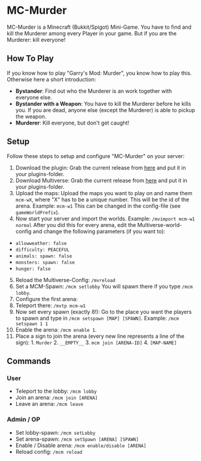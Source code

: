 # MC-Murder
MC-Murder is a Minecraft (Bukkit/Spigot) Mini-Game. You have to find and kill the Murderer among every Player in your game. But if you are the Murderer: kill everyone!

## How To Play
If you know how to play "Garry's Mod: Murder", you know how to play this. Otherwise here a short introduction:

* **Bystander**: Find out who the Murderer is an work together with everyone else.
* **Bystander with a Weapon**: You have to kill the Murderer before he kills you. If you are dead, anyone else (except the Murderer) is able to pickup the weapon.
* **Murderer**: Kill everyone, but don't get caught!

## Setup
Follow these steps to setup and configure "MC-Murder" on your server:

1. Download the plugin: Grab the current release from [here](https://github.com/MarvinMenzerath/MC-Murder/releases) and put it in your plugins-folder.
2. Download Multiverse: Grab the current release from [here](https://dev.bukkit.org/projects/multiverse-core) and put it in your plugins-folder.
3. Upload the maps: Upload the maps you want to play on and name them `mcm-wX`, where "X" has to be a unique number. This will be the id of the arena. Example: `mcm-w1`
This can be changed in the config-file (see `gameWorldPrefix`).
4. Now start your server and import the worlds. Example: `/mvimport mcm-w1 normal`  After you did this for every arena, edit the Multiverse-world-config and change the following parameters (if you want to):
  * `allowweather: false`
  * `difficulty: PEACEFUL`
  * `animals:
      spawn: false`
  * `monsters:
      spawn: false`
  * `hunger: false`
5. Reload the Multiverse-Config: `/mvreload`
6. Set a MCM-Spawn: `/mcm setlobby` You will spawn there if you type `/mcm lobby`.
7. Configure the first arena:
  1. Teleport there: `/mvtp mcm-w1`
  2. Now set every spawn (exactly 8!): Go to the place you want the players to spawn and type in `/mcm setspawn [MAP] [SPAWN]`. Example: `/mcm setspawn 1 1`
  3. Enable the arena: `/mcm enable 1`.
  4. Place a sign to join the arena (every new line represents a line of the sign):
    1. `Murder`
    2. `__EMPTY__`
    3. `mcm join [ARENA-ID]`
    4. `[MAP-NAME]`

## Commands

### User
* Teleport to the lobby: `/mcm lobby`
* Join an arena: `/mcm join [ARENA]`
* Leave an arena: `/mcm leave`

### Admin / OP
* Set lobby-spawn: `/mcm setLobby`
* Set arena-spawn: `/mcm setSpawn [ARENA] [SPAWN]`
* Enable / Disable arena: `/mcm enable/disable [ARENA]`
* Reload config: `/mcm reload`